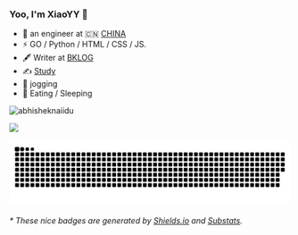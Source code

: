 ### Yoo, I'm XiaoYY 👋


- 🍻 an engineer at 🇨🇳 [CHINA](https://www.tencent.com/)
- ⚡ GO / Python / HTML / CSS / JS.
- 🖋 Writer at [BKLOG](https://github.com/TencentBlueKing/bk-log)
- ✍️ [Study](https://github.com/xiongqqjq/samuel_study)
- 🏃 jogging
- 🥋 Eating / Sleeping


<p> <img src="https://github-readme-stats.vercel.app/api?username=EvildoerXiaoyy&show_icons=true&theme=gotham" alt="abhisheknaiidu" />
<div> 
  <a href = "mailto:xiaoyyprocess@163.com"><img src="https://img.shields.io/badge/-mail-%23333?style=for-the-badge&logo=Mail.Ru&logoColor=white" target="_blank"></a>
 
  ![Snake animation](https://github.com/EvildoerXiaoyy/EvildoerXiaoyy/blob/output/github-contribution-grid-snake.svg)
 
</div>

<h6>* These nice badges are generated by <a href="https://shields.io/">Shields.io</a> and <a href="https://github.com/spencerwooo/Substats">Substats</a>.</h6>
